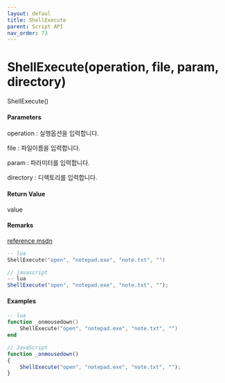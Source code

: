 ```yaml
---
layout: defaul
title: ShellExecute
parent: Script API
nav_order: 73
---
```

# ShellExecute\(operation, file, param, directory\)

ShellExecute\(\)

#### Parameters

operation : 실행옵션을 입력합니다.

file : 파일이름을 입력합니다.

param : 파라미터를 입력합니다.

directory : 디렉토리를 입력합니다.

#### Return Value

value

#### Remarks

[reference msdn](https://msdn.microsoft.com/query/dev14.query?appId=Dev14IDEF1&l=EN-US&k=k%28SHELLAPI%2FShellExecute%29;k%28ShellExecute%29;k%28DevLang-C%2B%2B%29;k%28TargetOS-Windows%29&rd=true)

```lua
-- lua
ShellExecute("open", "notepad.exe", "note.txt", "")
```

```js
// javascript
-- lua
ShellExecute("open", "notepad.exe", "note.txt", "");
```

#### 

#### Examples

```lua
-- lua
function _onmousedown()
    ShellExecute("open", "notepad.exe", "note.txt", "")
end
```

```js
// JavaScript
function _onmousedown()
{    
    ShellExecute("open", "notepad.exe", "note.txt", "");
}
```



